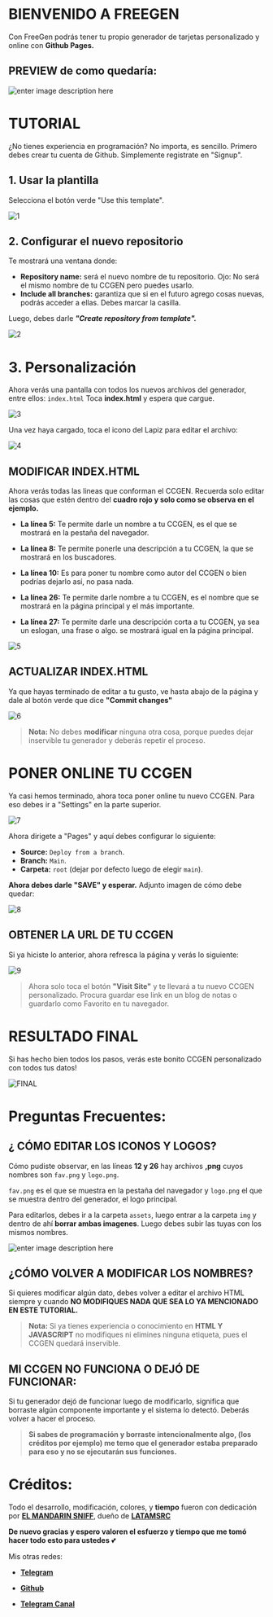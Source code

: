 # BIENVENIDO A FREEGEN

Con FreeGen podrás tener tu propio generador de tarjetas personalizado y online con **Github Pages.**

## PREVIEW de como quedaría:
![enter image description here](https://i.imgur.com/Cyk9TCf.png)

# TUTORIAL

¿No tienes experiencia en programación? No importa, es sencillo. Primero debes crear tu cuenta de Github. Simplemente registrate en "Signup".

## 1. Usar la plantilla

Selecciona el botón verde "Use this template".

![1](https://i.imgur.com/jVcr02U.png)

## 2. Configurar el nuevo repositorio

Te mostrará una ventana donde:
  - **Repository name:** será el nuevo nombre de tu repositorio. Ojo: No será el mismo nombre de tu CCGEN pero puedes usarlo.
  - **Include all branches:** garantiza que si en el futuro agrego cosas nuevas, podrás acceder a ellas. Debes marcar la casilla.

Luego, debes darle ***"Create repository from template".***

![2](https://i.imgur.com/lPg9s7t.png)

# 3. Personalización

Ahora verás una pantalla con todos los nuevos archivos del generador, entre ellos: `index.html`
Toca **index.html** y espera que cargue.

![3](https://i.imgur.com/oFchMk2.png)

Una vez haya cargado, toca el icono del Lapiz para editar el archivo:

![4](https://i.imgur.com/8CSRp5m.png)

## MODIFICAR INDEX.HTML

Ahora verás todas las lineas que conforman el CCGEN.
Recuerda solo editar las cosas que estén dentro del **cuadro rojo y solo como se observa en el ejemplo.**

 - **La línea 5:** Te permite darle un nombre a tu CCGEN, es el que se mostrará en la pestaña del navegador.
   
-   **La línea 8:** Te permite ponerle una descripción a tu CCGEN, la que se mostrará en los buscadores.
   
 -  **La línea 10:** Es para poner tu nombre como autor del CCGEN o bien podrías dejarlo así, no pasa nada.
   
  - **La línea 26:** Te permite darle nombre a tu CCGEN, es el nombre que se mostrará en la página principal y el más importante.
   
   - **La línea 27:** Te permite darle una descripción corta a tu CCGEN, ya sea un eslogan, una frase o algo. se mostrará igual en la página
   principal.

![5](https://i.imgur.com/7v2tQNC.png)

## ACTUALIZAR INDEX.HTML

Ya que hayas terminado de editar a tu gusto, ve hasta abajo de la página y dale al botón verde que dice **"Commit changes"**

![6](https://i.imgur.com/kbqCKyi.png)

> **Nota:** No debes **modificar** ninguna otra cosa, porque puedes dejar inservible tu generador y deberás repetir el proceso.

# PONER ONLINE TU CCGEN

Ya casi hemos terminado, ahora toca poner online tu nuevo CCGEN.  Para eso debes ir a "Settings" en la parte superior.

![7](https://i.imgur.com/ZDoyPyc.png)

Ahora dirigete a "Pages" y aquí debes configurar lo siguiente:

 - **Source:** `Deploy from a branch`.
 - 
   **Branch:** `Main`.
 -  
   **Carpeta:** `root` (dejar por defecto luego de elegir `main`).

**Ahora debes darle "SAVE" y esperar.**
Adjunto imagen de cómo debe quedar:

![8](https://i.imgur.com/FYl0HWX.png)

## OBTENER LA URL DE TU CCGEN
Si ya hiciste lo anterior, ahora refresca la página y verás lo siguiente:

![9](https://i.imgur.com/TJbyVXG.png)

> Ahora solo toca el botón **"Visit Site"** y te llevará a tu nuevo
> CCGEN personalizado. Procura guardar ese link en un blog de notas o
> guardarlo como Favorito en tu navegador.

# RESULTADO FINAL
Si has hecho bien todos los pasos, verás este bonito CCGEN personalizado con todos tus datos!

![FINAL](https://i.imgur.com/Cyk9TCf.png)

# Preguntas Frecuentes:

## ¿ CÓMO EDITAR LOS ICONOS Y LOGOS?

Cómo pudiste observar, en las líneas **12 y 26** hay archivos **,png** cuyos nombres son `fav.png` y `logo.png`.

`fav.png` es el que se muestra en la pestaña del navegador y `logo.png` el que se muestra dentro del generador, el logo principal.

Para editarlos, debes ir a la carpeta `assets`, luego entrar a la carpeta `img` y dentro de ahí **borrar ambas imagenes**. Luego debes subir las tuyas con los mismos nombres.

![enter image description here](https://i.imgur.com/7rrIEJF.png)

## ¿CÓMO VOLVER A MODIFICAR LOS NOMBRES?

Si quieres modificar algún dato, debes volver a editar el archivo HTML siempre y cuando **NO MODIFIQUES NADA QUE SEA LO YA MENCIONADO EN ESTE TUTORIAL.**

> **Nota:** Si ya tienes experiencia o conocimiento en **HTML Y JAVASCRIPT** no modifiques ni elimines ninguna etiqueta, pues el CCGEN quedará inservible.

## MI CCGEN NO FUNCIONA O DEJÓ DE FUNCIONAR:

Si tu generador dejó de funcionar luego de modificarlo, significa que borraste algún componente importante y el sistema lo detectó. Deberás volver a hacer el proceso.

> **Si sabes de programación y borraste intencionalmente algo, (los
> créditos por ejemplo) me temo que el generador estaba preparado para
> eso y no se ejecutarán sus funciones.**


# Créditos:

Todo el desarrollo, modificación, colores, y **tiempo** fueron con dedicación por **[EL MANDARIN SNIFF](https://t.me/GATESCCN)**, dueño de [**LATAMSRC**](https://t.me/LATAMSRC)

**De nuevo gracias y espero valoren el esfuerzo y tiempo que me tomó hacer todo esto para ustedes** 💕

Mis otras redes:

 - **[Telegram](https://t.me/gatesccn)**
 
  - [**Github**](https://github.com/gatesccn01)
  - [**Telegram Canal**](https://t.me/latamsrc)
